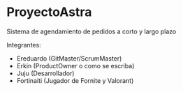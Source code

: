 # ProyectoAstra
Sistema de agendamiento de pedidos a corto y largo plazo

Integrantes: 
* Ereduardo (GitMaster/ScrumMaster)
* Erkin (ProductOwner o como se escriba)
* Juju (Desarrollador)
* Fortinaiti (Jugador de Fornite y Valorant)
